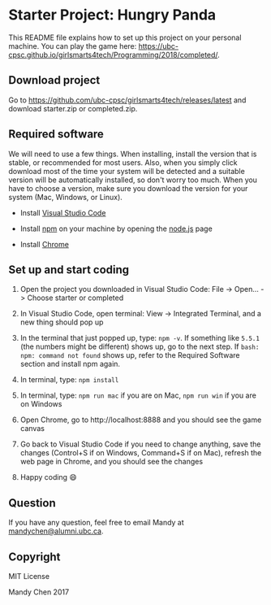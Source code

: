 # Starter Project: Hungry Panda

This README file explains how to set up this project on your personal machine. You can play the game here: https://ubc-cpsc.github.io/girlsmarts4tech/Programming/2018/completed/.

## Download project

Go to https://github.com/ubc-cpsc/girlsmarts4tech/releases/latest and download starter.zip or completed.zip.

## Required software

We will need to use a few things. When installing, install the version that is stable, or recommended for most users. Also, when you simply click download most of the time your system will be detected and a suitable version will be automatically installed, so don't worry too much. When you have to choose a version, make sure you download the version for your system (Mac, Windows, or Linux).

- Install [Visual Studio Code](https://code.visualstudio.com/)

- Install [npm](https://www.npmjs.com/get-npm) on your machine by opening the [node.js](https://nodejs.org/en/) page

- Install [Chrome](https://www.google.com/chrome/browser/desktop/index.html)

## Set up and start coding

1. Open the project you downloaded in Visual Studio Code: File -> Open... -> Choose starter or completed

2. In Visual Studio Code, open terminal: View -> Integrated Terminal, and a new thing should pop up

3. In the terminal that just popped up, type: `npm -v`. If something like `5.5.1` (the numbers might be different) shows up, go to the next step. If `bash: npm: command not found` shows up, refer to the Required Software section and install npm again.

4. In terminal, type: `npm install`

5. In terminal, type: `npm run mac` if you are on Mac, `npm run win` if you are on Windows

6. Open Chrome, go to http://localhost:8888 and you should see the game canvas

7. Go back to Visual Studio Code if you need to change anything, save the changes (Control+S if on Windows, Command+S if on Mac), refresh the web page in Chrome, and you should see the changes

8. Happy coding :smile:

## Question

If you have any question, feel free to email Mandy at mandychen@alumni.ubc.ca.

## Copyright

MIT License

Mandy Chen 2017
